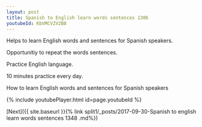 ```yaml
---
layout: post
title: Spanish to English learn words sentences 1306 
youtubeId: KbVMCVZV2B8
---
```

 
 
Helps to learn English words and sentences for Spanish speakers.

Opportunitiy to repeat the words sentences. 

Practice English language. 
 
10 minutes practice every day. 
 
How to learn English words and sentences for Spanish speakers 
 
{% include youtubePlayer.html id=page.youtubeId %}
 
 
[Next]({{ site.baseurl }}{% link  split1/_posts/2017-09-30-Spanish to english learn words sentences 1348 .md%})
 
